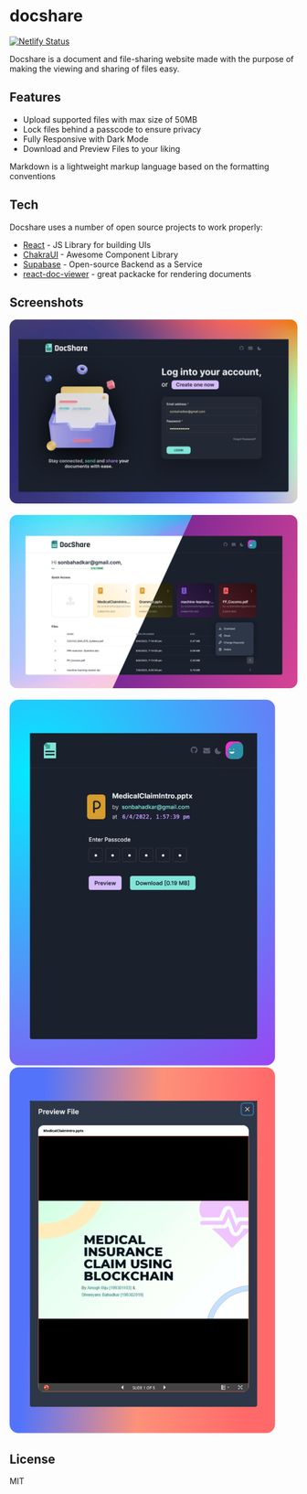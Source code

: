 # docshare

[![Netlify Status](https://api.netlify.com/api/v1/badges/aca97ff1-e997-4d75-a1c7-825764a472f6/deploy-status)](https://docshr.netlify.com/)

Docshare is a document and file-sharing website made with the purpose of making the viewing and sharing of files easy.

## Features

- Upload supported files with max size of 50MB
- Lock files behind a passcode to ensure privacy
- Fully Responsive with Dark Mode
- Download and Preview Files to your liking

Markdown is a lightweight markup language based on the formatting conventions

## Tech
Docshare uses a number of open source projects to work properly:

- [React](https://reactjs.org/) - JS Library for building UIs
- [ChakraUI](https://chakra-ui.com/) - Awesome Component Library
- [Supabase](https://supabase.com/) - Open-source Backend as a Service
- [react-doc-viewer](https://www.npmjs.com/package/react-doc-viewer) - great packacke for rendering documents

## Screenshots
![ss1](https://github.com/ShreeyansB/docshare-react/raw/main/screenshots/ss1.png)
<br><br>
![ss2](https://github.com/ShreeyansB/docshare-react/raw/main/screenshots/ss2.png)
<br><br>
<img src="https://github.com/ShreeyansB/docshare-react/raw/main/screenshots/ss3.png" width="465"/> <img src="https://github.com/ShreeyansB/docshare-react/raw/main/screenshots/ss4.png" width="465"/> 

## License
MIT
